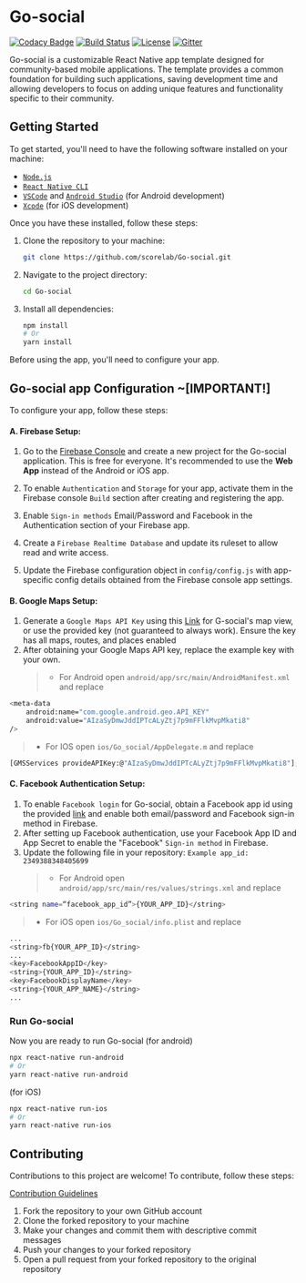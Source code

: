 # Go-social

[![Codacy Badge](https://api.codacy.com/project/badge/Grade/fbf9f8e1bb7b4d2cbb1ca569014ed45b)](https://app.codacy.com/app/shehand/Go-social?utm_source=github.com&utm_medium=referral&utm_content=shehand/Go-social&utm_campaign=Badge_Grade_Dashboard) [![Build Status](https://travis-ci.org/shehand/Go-social.svg?branch=master)](https://travis-ci.org/shehand/Go-social) [![License](https://img.shields.io/badge/License-Apache%202.0-blue.svg)](https://opensource.org/licenses/Apache-2.0) [![Gitter](https://img.shields.io/gitter/room/nwjs/nw.js.svg)](https://gitter.im/scorelab/go-social)

Go-social is a customizable React Native app template designed for community-based mobile applications. The template provides a common foundation for building such applications, saving development time and allowing developers to focus on adding unique features and functionality specific to their community.

## Getting Started

To get started, you'll need to have the following software installed on your machine:

- [`Node.js`](https://nodejs.org/en/)
- [`React Native CLI`](https://reactnative.dev/docs/environment-setup)
- [`VSCode`](https://code.visualstudio.com/) and [`Android Studio`](https://developer.android.com/studio) (for Android development)
- [`Xcode`](https://developer.apple.com/xcode/) (for iOS development)

Once you have these installed, follow these steps:

1. Clone the repository to your machine:

   ```sh
   git clone https://github.com/scorelab/Go-social.git
   ```

2. Navigate to the project directory:

   ```sh
   cd Go-social
   ```

3. Install all dependencies:

   ```sh
   npm install
   # Or
   yarn install
   ```

Before using the app, you'll need to configure your app.

## Go-social app Configuration ~[IMPORTANT!]

To configure your app, follow these steps:

#### A. Firebase Setup:

1. Go to the [Firebase Console](https://console.firebase.google.com/) and create a new project for the Go-social application. This is free for everyone. It's recommended to use the **Web App** instead of the Android or iOS app.

2. To enable `Authentication` and `Storage` for your app, activate them in the Firebase console `Build` section after creating and registering the app.
3. Enable `Sign-in methods` Email/Password and Facebook in the Authentication section of your Firebase app.
4. Create a `Firebase Realtime Database` and update its ruleset to allow read and write access.
5. Update the Firebase configuration object in `config/config.js` with app-specific config details obtained from the Firebase console app settings.

#### B. Google Maps Setup:

1. Generate a `Google Maps API Key` using this [Link](https://mapsplatform.google.com/) for G-social's map view, or use the provided key (not guaranteed to always work). Ensure the key has all maps, routes, and places enabled
2. After obtaining your Google Maps API key, replace the example key with your own.
   > - For Android open `android/app/src/main/AndroidManifest.xml` and replace

```sh
<meta-data
    android:name="com.google.android.geo.API_KEY"
    android:value="AIzaSyDmwJddIPTcALyZtj7p9mFFlkMvpMkati8"
/>
```

> - For IOS open `ios/Go_social/AppDelegate.m` and replace

```sh
[GMSServices provideAPIKey:@"AIzaSyDmwJddIPTcALyZtj7p9mFFlkMvpMkati8"];
```

#### C. Facebook Authentication Setup:

1. To enable `Facebook login` for Go-social, obtain a Facebook app id using the provided [link](https://developers.facebook.com/) and enable both email/password and Facebook sign-in method in Firebase.
2. After setting up Facebook authentication, use your Facebook App ID and App Secret to enable the "Facebook" `Sign-in method` in Firebase.
3. Update the following file in your repository: `Example app_id: 2349388348405699`
   > - For Android open `android/app/src/main/res/values/strings.xml` and replace

```sh
<string name=“facebook_app_id”>{YOUR_APP_ID}</string>
```

> - For iOS open `ios/Go_social/info.plist` and replace

```sh
...
<string>fb{YOUR_APP_ID}</string>
...
<key>FacebookAppID</key>
<string>{YOUR_APP_ID}</string>
<key>FacebookDisplayName</key>
<string>{YOUR_APP_NAME}</string>
...
```

### Run Go-social

Now you are ready to run Go-social
(for android)

```sh
npx react-native run-android
# Or
yarn react-native run-android
```

(for iOS)

```sh
npx react-native run-ios
# Or
yarn react-native run-ios
```

## Contributing

Contributions to this project are welcome! To contribute, follow these steps:

[Contribution Guidelines](https://github.com/scorelab/Go-social/blob/14e5dfcdfb59888efc318bb4835e3577d5d09532/.github/CONTRIBUTING.md)

1. Fork the repository to your own GitHub account
2. Clone the forked repository to your machine
3. Make your changes and commit them with descriptive commit messages
4. Push your changes to your forked repository
5. Open a pull request from your forked repository to the original repository
